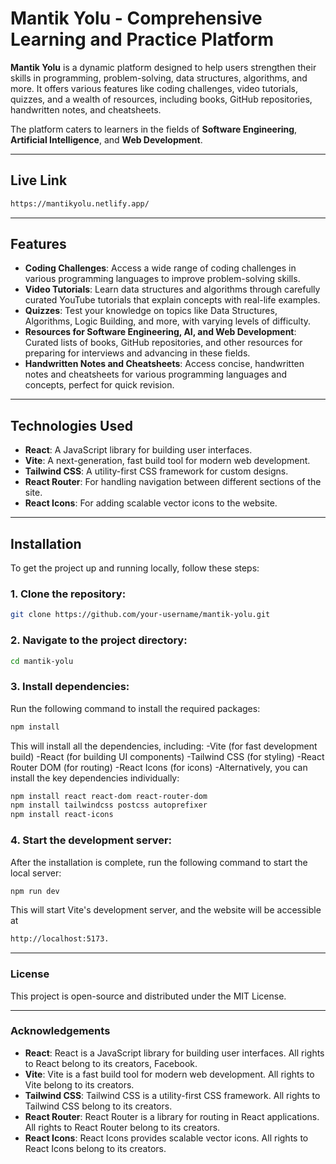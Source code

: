 # Mantik Yolu - Comprehensive Learning and Practice Platform

**Mantik Yolu** is a dynamic platform designed to help users strengthen their skills in programming, problem-solving, data structures, algorithms, and more. It offers various features like coding challenges, video tutorials, quizzes, and a wealth of resources, including books, GitHub repositories, handwritten notes, and cheatsheets. 

The platform caters to learners in the fields of **Software Engineering**, **Artificial Intelligence**, and **Web Development**.

---
## Live Link

```bash
https://mantikyolu.netlify.app/
```

---
## Features

- **Coding Challenges**: Access a wide range of coding challenges in various programming languages to improve problem-solving skills.
- **Video Tutorials**: Learn data structures and algorithms through carefully curated YouTube tutorials that explain concepts with real-life examples.
- **Quizzes**: Test your knowledge on topics like Data Structures, Algorithms, Logic Building, and more, with varying levels of difficulty.
- **Resources for Software Engineering, AI, and Web Development**: Curated lists of books, GitHub repositories, and other resources for preparing for interviews and advancing in these fields.
- **Handwritten Notes and Cheatsheets**: Access concise, handwritten notes and cheatsheets for various programming languages and concepts, perfect for quick revision.

---

## Technologies Used

- **React**: A JavaScript library for building user interfaces.
- **Vite**: A next-generation, fast build tool for modern web development.
- **Tailwind CSS**: A utility-first CSS framework for custom designs.
- **React Router**: For handling navigation between different sections of the site.
- **React Icons**: For adding scalable vector icons to the website.

---

## Installation

To get the project up and running locally, follow these steps:

### 1. Clone the repository:

```bash
git clone https://github.com/your-username/mantik-yolu.git
```
### 2.  Navigate to the project directory:

```bash
cd mantik-yolu
```

### 3. Install dependencies:
Run the following command to install the required packages:

```bash
npm install
```

This will install all the dependencies, including:
-Vite (for fast development build)
-React (for building UI components)
-Tailwind CSS (for styling)
-React Router DOM (for routing)
-React Icons (for icons)
-Alternatively, you can install the key dependencies individually:

```bash
npm install react react-dom react-router-dom
npm install tailwindcss postcss autoprefixer
npm install react-icons
```

### 4. Start the development server:
After the installation is complete, run the following command to start the local server:
```bash
npm run dev
```

This will start Vite's development server, and the website will be accessible at 
```bash
http://localhost:5173.
```
---

### License
This project is open-source and distributed under the MIT License.

---

### Acknowledgements

- **React**:  React is a JavaScript library for building user interfaces. All rights to React belong to its creators, Facebook.
- **Vite**: Vite is a fast build tool for modern web development. All rights to Vite belong to its creators.
- **Tailwind CSS**: Tailwind CSS is a utility-first CSS framework. All rights to Tailwind CSS belong to its creators.
- **React Router**: React Router is a library for routing in React applications. All rights to React Router belong to its creators.
- **React Icons**: React Icons provides scalable vector icons. All rights to React Icons belong to its creators.
